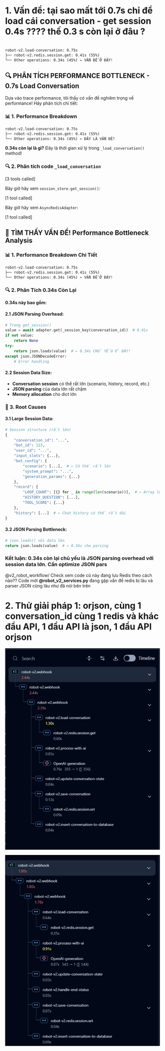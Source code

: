 # 1. Vấn đề: tại sao mất tới 0.7s chỉ để load cái conversation - get session 0.4s ???? thế 0.3 s còn lại ở đâu ?

```

robot-v2.load-conversation: 0.75s
├── robot-v2.redis.session.get: 0.41s (55%)
└── Other operations: 0.34s (45%) ← VẤN ĐỀ Ở ĐÂY!
```

## 🔍 **PHÂN TÍCH PERFORMANCE BOTTLENECK - 0.7s Load Conversation**

Dựa vào trace performance, tôi thấy có vấn đề nghiêm trọng về performance! Hãy phân tích chi tiết:

### 📊 **1. Performance Breakdown**

```
robot-v2.load-conversation: 0.75s
├── robot-v2.redis.session.get: 0.41s (55%)
└── Other operations: 0.34s (45%) ← ĐÂY LÀ VẤN ĐỀ!
```

**0.34s còn lại là gì?** Đây là thời gian xử lý trong `_load_conversation()` method!

### 🔍 **2. Phân tích code `_load_conversation`**

[3 tools called]

Bây giờ hãy xem `session_store.get_session()`:

[1 tool called]

Bây giờ hãy xem `AsyncRedisAdapter`:

[1 tool called]

## 🚨 **TÌM THẤY VẤN ĐỀ! Performance Bottleneck Analysis**

### 📊 **1. Performance Breakdown Chi Tiết**

```
robot-v2.load-conversation: 0.75s
├── robot-v2.redis.session.get: 0.41s (55%)
└── Other operations: 0.34s (45%) ← VẤN ĐỀ Ở ĐÂY!
```

### 🔍 **2. Phân Tích 0.34s Còn Lại**

**0.34s này bao gồm:**

#### **2.1 JSON Parsing Overhead:**

```python
# Trong get_session()
value = await adapter.get(_session_key(conversation_id))  # 0.41s
if not value: 
    return None 
try: 
    return json.loads(value)  # ← 0.34s CHỦ YẾU Ở ĐÂY!
except json.JSONDecodeError:
    # Error handling
```

#### **2.2 Session Data Size:**

- **Conversation session** có thể rất lớn (scenario, history, record, etc.)
- **JSON parsing** của data lớn rất chậm
- **Memory allocation** cho dict lớn

### 🎯 **3. Root Causes**

#### **3.1 Large Session Data:**

```python
# Session structure (rất lớn)
{
    "conversation_id": "...",
    "bot_id": 123,
    "user_id": "...",
    "input_slots": {...},
    "bot_config": {
        "scenario": [...],  # ← Có thể rất lớn
        "system_prompt": "...",
        "generation_params": {...}
    },
    "record": {
        "LOOP_COUNT": [{} for _ in range(len(scenario))],  # ← Array lớn
        "HISTORY_QUESTION": [...],
        "TOOL_SCORE": {...}
    },
    "history": [...]  # ← Chat history có thể rất dài
}
```

#### **3.2 JSON Parsing Bottleneck:**

```python
# json.loads() với data lớn
return json.loads(value)  # ← 0.34s cho parsing
```

### **Kết luận: 0.34s còn lại chủ yếu là JSON parsing overhead với session data lớn. Cần optimize JSON pars**

@v2_robot_workflow/ Check xem code cũ này đang lưu Redis theo cách nào??
Code mới **@robot_v2_services.py**  đang gặp vấn đề redis bị lâu và parser JSON cũng lâu như đã nói bên trên


# 2. Thử giải pháp 1: orjson, cùng 1 conversation_id cùng 1 redis và khác đầu API, 1 đầu API là json, 1 đầu API orjson


![](image/Pasted%20image%2020251024145141.png)

![](image/Pasted%20image%2020251024145150.png)